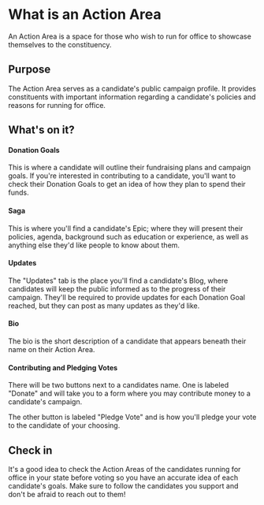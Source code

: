 # What is an Action Area #
An Action Area is a space for those who wish to run for office to showcase 
themselves to the constituency.

## Purpose ##
The Action Area serves as a candidate's public campaign profile. It provides 
constituents with important information regarding a candidate's policies and 
reasons for running for office.


## What's on it? ##
#### Donation Goals ####
This is where a candidate will outline their fundraising plans and campaign 
goals. If you're interested in contributing to a candidate, you'll want to 
check their Donation Goals to get an idea of how they plan to spend their 
funds.

#### Saga ####
This is where you'll find a candidate's Epic; where they will present their 
policies, agenda, background such as education or experience, as well as 
anything else they'd like people to know about them.

#### Updates ####
The "Updates" tab is the place you'll find a candidate's Blog, where candidates
will keep the public informed as to the progress of their campaign. They'll be 
required to provide updates for each Donation Goal reached, but they can post 
as many updates as they'd like.

#### Bio ####
The bio is the short description of a candidate that appears beneath their name 
on their Action Area.

#### Contributing and Pledging Votes ####
There will be two buttons next to a candidates name. One is labeled "Donate" 
and will take you to a form where you may contribute money to a candidate's 
campaign.

The other button is labeled "Pledge Vote" and is how you'll pledge your vote 
to the candidate of your choosing.


## Check in ##
It's a good idea to check the Action Areas of the candidates running for office 
in your state before voting so you have an accurate idea of each candidate's 
goals. Make sure to follow the candidates you support and don't be afraid to 
reach out to them!     
